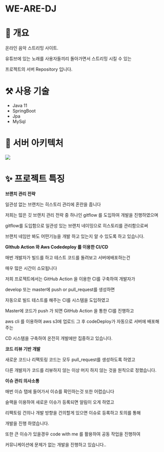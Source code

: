 # WE-ARE-DJ

# 👋 개요

온라인 음악 스트리밍 사이트. 

유튜브에 있는 노래를 사용자들끼리 돌아가면서 스트리밍 시킬 수 있는

프로젝트의 서버 Repository 입니다.

# ⚒️ 사용 기술

- Java 11
- SpringBoot
- Jpa
- MySql

# 🚀 서버 아키텍처

![](https://user-images.githubusercontent.com/60679453/128883359-6dab1f6e-5973-447a-9bf0-820ff74dd7ec.jpg)

# ✨ 프로젝트 특징

**브랜치 관리 전략**

일관성 없는 브랜치는 히스토리 관리에 혼란을 줍니다 

저희는 많은 깃 브랜치 관리 전략 중 하나인 gitflow 를 도입하여 개발을 진행하였으며

gitflow를 도입함으로 일관성 있는 브랜치 네이밍으로 히스토리를 관리함으로써

브랜치 네임만 봐도 어떤기능을 개발 하고 있는지 알 수 있도록 하고 있습니다.

**GIthub Action 와 Aws Codedeploy 를 이용한 CI/CD**

매번 개발자가 빌드를 하고 테스트 코드를 돌려보고 서버에배포하는건 

매우 많은 시간이 소모됩니다

저희 프로젝트에서는 GitHub Action 을 이용한 CI를 구축하여 개발자가 

develop 또는 master에 push or pull_request를 생성하면

자동으로 빌드 테스트를 해주는 CI를 시스템을 도입하였고

Master에 코드가 push 가 되면 GitHub Action 을 통한 CI를 진행하고

aws cli 를 이용하여 aws s3에 업로드 그 후 codeDeploy가 자동으로 서버에 배포해주는 

CD 시스템을 구축하여 온전히 개발에만 집중하고 있습니다.

**코드 리뷰 기반 개발**

새로운 코드나 리팩토링 코드는 모두 pull_request를 생성하도록 하였고

다른 개발자가 코드를 리뷰하지 않는 이상 머지 하지 않는 것을 원칙으로 정했습니다.

**이슈 관리 의사소통**

매번 이슈 탭에 들어가서 이슈를 확인하는것 또한 어렵습니다

슬랙을 이용하여 새로운 이슈가 등록되면 알림이 오게 하였고

리팩토링 건의나 개발 방향을 건의할게 있으면 이슈로 등록하고 토의를 통해

개발을 진행 하였습니다.

또한 큰 이슈가 있을경우 code with me 를 활용하여 공동 작업을 진행하여

커뮤니케이션에 문제가 없는 개발을 진행하고 있습니다..
